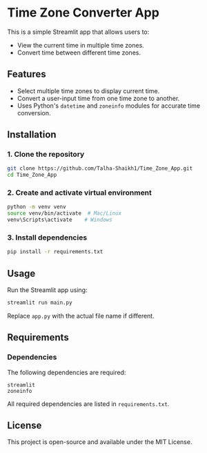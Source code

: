 # Time Zone Converter App

This is a simple Streamlit app that allows users to:
- View the current time in multiple time zones.
- Convert time between different time zones.

## Features
- Select multiple time zones to display current time.
- Convert a user-input time from one time zone to another.
- Uses Python's `datetime` and `zoneinfo` modules for accurate time conversion.

## Installation

### 1. Clone the repository
```sh
git clone https://github.com/Talha-Shaikh1/Time_Zone_App.git
cd Time_Zone_App
```

### 2. Create and activate virtual environment
```sh
python -m venv venv
source venv/bin/activate  # Mac/Linux
venv\Scripts\activate    # Windows
```

### 3. Install dependencies
```sh
pip install -r requirements.txt
```

## Usage
Run the Streamlit app using:
```sh
streamlit run main.py
```

Replace `app.py` with the actual file name if different.

## Requirements
### Dependencies
The following dependencies are required:
```
streamlit
zoneinfo
```

All required dependencies are listed in `requirements.txt`.

## License
This project is open-source and available under the MIT License.
